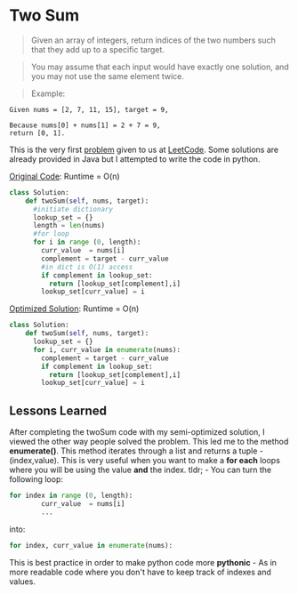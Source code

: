 Two Sum
=======
>Given an array of integers, return indices of the two numbers such that they add up to a specific target.

>You may assume that each input would have exactly one solution, and you may not use the same element twice.

>Example:
```
Given nums = [2, 7, 11, 15], target = 9,

Because nums[0] + nums[1] = 2 + 7 = 9,
return [0, 1].
```
This is the very first [problem](https://leetcode.com/problems/two-sum/) given to us at [LeetCode](https://leetcode.com/). Some solutions are already provided in Java but I attempted to write the code in python.

[Original Code](twoSum-Orig.py): Runtime = O(n)

```python
class Solution:
    def twoSum(self, nums, target):
      #initiate dictionary
      lookup_set = {}
      length = len(nums)
      #for loop
      for i in range (0, length):
        curr_value  = nums[i]
        complement = target - curr_value
        #in dict is O(1) access
        if complement in lookup_set:
          return [lookup_set[complement],i]
        lookup_set[curr_value] = i
``` 

[Optimized Solution](twoSum-LL.py): Runtime = O(n)
```python
class Solution:
    def twoSum(self, nums, target):
      lookup_set = {}
      for i, curr_value in enumerate(nums):
        complement = target - curr_value
        if complement in lookup_set:
          return [lookup_set[complement],i]
        lookup_set[curr_value] = i
```

Lessons Learned
---------------------

After completing the twoSum code with my semi-optimized solution, I viewed the other way people solved the problem. This led me to the method **enumerate()**. This method iterates through a list and returns a tuple - (index,value). This is very useful when you want to make a **for each** loops where you will be using the value **and** the index. tldr; - You can turn the following loop:

```python
for index in range (0, length):
        curr_value  = nums[i]
        ...
```

into:
```python
for index, curr_value in enumerate(nums):
```

This is best practice in order to make python code more **pythonic** - As in more readable code where you don't have to keep track of indexes and values. 

